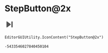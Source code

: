 # StepButton@2x
![](/img/StepButton@2x.png)

``` CSharp
EditorGUIUtility.IconContent("StepButton@2x")
```
```
-5433546027840450104
```

